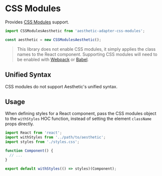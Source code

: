 # CSS Modules

Provides [CSS Modules](https://github.com/css-modules/css-modules) support.

```ts
import CSSModulesAesthetic from 'aesthetic-adapter-css-modules';

const aesthetic = new CSSModulesAesthetic();
```

> This library does not enable CSS modules, it simply applies the class names to the React
> component. Supporting CSS modules will need to be enabled with
> [Webpack](https://github.com/webpack/css-loader) or
> [Babel](https://github.com/michalkvasnicak/babel-plugin-css-modules-transform).

## Unified Syntax

CSS modules do not support Aesthetic's unified syntax.

## Usage

When defining styles for a React component, pass the CSS modules object to the `withStyles` HOC
function, instead of setting the element `className` props directly.

```ts
import React from 'react';
import withStyles from '../path/to/aesthetic';
import styles from './styles.css';

function Component() {
  // ...
}

export default withStyles(() => styles)(Component);
```
